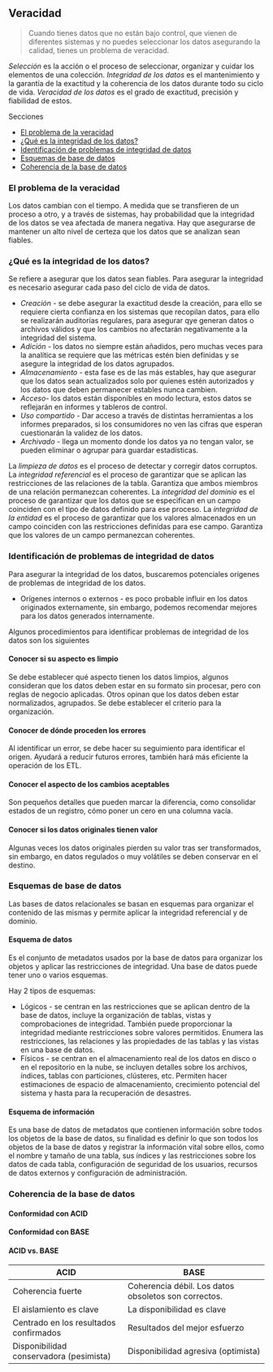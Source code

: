 ## Veracidad

> Cuando tienes datos que no están bajo control, que vienen de diferentes sistemas y no puedes seleccionar los datos asegurando la calidad, tienes un problema de veracidad.

*Selección* es la acción o el proceso de seleccionar, organizar y cuidar los elementos de una colección.
*Integridad de los datos* es el mantenimiento y la garantía de la exactitud y la coherencia de los datos durante todo su ciclo de vida.
*Veracidad de los datos* es el grado de exactitud, precisión y fiabilidad de estos.

Secciones
- [El problema de la veracidad](#el-problema-de-la-veracidad)
- [¿Qué es la integridad de los datos?](#qu%C3%A9-es-la-integridad-de-los-datos)
- [Identificación de problemas de integridad de datos](#identificaci%C3%B3n-de-problemas-de-integridad-de-datos)
- [Esquemas de base de datos](#esquemas-de-base-de-datos)
- [Coherencia de la base de datos](#coherencia-de-la-base-de-datos)

### El problema de la veracidad
Los datos cambian con el tiempo. A medida que se transfieren de un proceso a otro, y a través de sistemas, hay probabilidad que la integridad de los datos se vea afectada de manera negativa. Hay que asegurarse de mantener un alto nivel de certeza que los datos que se analizan sean fiables.

### ¿Qué es la integridad de los datos?
Se refiere a asegurar que los datos sean fiables. Para asegurar la integridad es necesario asegurar cada paso del ciclo de vida de datos.

- *Creación* - se debe asegurar la exactitud desde la creación, para ello se requiere cierta confianza en los sistemas que recopilan datos, para ello se realizarán auditorias regulares, para asegurar qye generan datos o archivos válidos y que los cambios no afectarán negativamente a la integridad del sistema. 
- *Adición* - los datos no siempre están añadidos, pero muchas veces para la analítica se requiere que las métricas estén bien definidas y se asegure la integridad de los datos agrupados.
- *Almacenamiento* - esta fase es de las más estables, hay que asegurar que los datos sean actualizados solo por quienes estén autorizados y los datos que deben permanecer estables nunca cambien.
- *Acceso*- los datos están disponibles en modo lectura, estos datos se reflejarán en informes y tableros de control.
- *Uso compartido* - Dar acceso a través de distintas herramientas a los informes preparados, si los consumidores no ven las cifras que esperan cuestionarán la validez de los datos.
- *Archivado* - llega un momento donde los datos ya no tengan valor, se pueden eliminar o agrupar para guardar estadísticas.

La *limpieza de datos* es el proceso de detectar y corregir datos corruptos.
La *integridad referencial* es el proceso de garantizar que se aplican las restricciones de las relaciones de la tabla. Garantiza que ambos miembros de una relación permanezcan coherentes.
La *integridad del dominio* es el proceso de garantizar que los datos que se especifican en un campo coinciden con el tipo de datos definido para ese proceso.
La *integridad de la entidad* es el proceso de garantizar que los valores almacenados en un campo coinciden con las restricciones definidas para ese campo. Garantiza que los valores de un campo permanezcan coherentes.

### Identificación de problemas de integridad de datos
Para asegurar la integridad de los datos, buscaremos potenciales orígenes de problemas de integridad de los datos.

- Orígenes internos o externos - es poco probable influir en los datos originados externamente, sin embargo, podemos recomendar mejores para los datos generados internamente.

Algunos procedimientos para identificar problemas de integridad de los datos son los siguientes
#### Conocer si su aspecto es limpio
Se debe establecer qué aspecto tienen los datos limpios, algunos consideran que los datos deben estar en su formato sin procesar, pero con reglas de negocio aplicadas. Otros opinan que los datos deben estar normalizados, agrupados. Se debe establecer el criterio para la organización.

#### Conocer de dónde proceden los errores
Al identificar un error, se debe hacer su seguimiento para identificar el origen. Ayudará a reducir futuros errores, también hará más eficiente la operación de los ETL.

#### Conocer el aspecto de los cambios aceptables
Son pequeños detalles que pueden marcar la diferencia, como consolidar estados de un registro, cómo poner un cero en una columna vacía.

#### Conocer si los datos originales tienen valor
Algunas veces los datos originales pierden su valor tras ser transformados, sin embargo, en datos regulados o muy volátiles se deben conservar en el destino.

### Esquemas de base de datos
Las bases de datos relacionales se basan en esquemas para organizar el contenido de las mismas y permite aplicar la integridad referencial y de dominio. 

#### Esquema de datos
Es el conjunto de metadatos usados por la base de datos para organizar los objetos y aplicar las restricciones de integridad. Una base de datos puede tener uno o varios esquemas.

Hay 2 tipos de esquemas:
- Lógicos - se centran en las restricciones que se aplican dentro de la base de datos, incluye la organización de tablas, vistas y comprobaciones de integridad. También puede proporcionar la integridad mediante restricciones sobre valores permitidos. Enumera las restricciones, las relaciones y las propiedades de las tablas y las vistas en una base de datos.
- Físicos - se centran en el almacenamiento real de los datos en disco o en el repositorio en la nube, se incluyen detalles sobre los archivos, índices, tablas con particiones, clústeres, etc. Permiten hacer estimaciones de espacio de almacenamiento, crecimiento potencial del sistema y hasta para la recuperación de desastres.

#### Esquema de información
Es una base de datos de metadatos que contienen información sobre todos los objetos de la base de datos, su finalidad es definir lo que son todos los objetos de la base de datos y registrar la información vital sobre ellos, como el nombre y tamaño de una tabla, sus índices y las restricciones sobre los datos de cada tabla, configuración de seguridad de los usuarios, recursos de datos externos y configuración de administración.

### Coherencia de la base de datos


#### Conformidad con ACID


#### Conformidad con BASE


#### ACID vs. BASE
| ACID | BASE |
|------|------|
| Coherencia fuerte | Coherencia débil. Los datos obsoletos son correctos.|
| El aislamiento es clave | La disponibilidad es clave |
| Centrado en los resultados confirmados | Resultados del mejor esfuerzo |
| Disponibilidad conservadora (pesimista) | Disponibilidad agresiva (optimista)|
